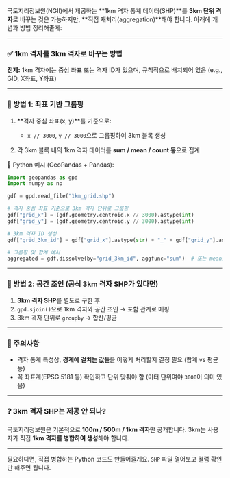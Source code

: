 국토지리정보원(NGII)에서 제공하는 \*\*1km 격자 통계 데이터(SHP)\*\*를 **3km 단위 격자**로 바꾸는 것은 가능하지만, \*\*직접 재처리(aggregation)\*\*해야 합니다. 아래에 개념과 방법 정리해줄게:

---

### ✅ 1km 격자를 3km 격자로 바꾸는 방법

**전제:** 1km 격자에는 중심 좌표 또는 격자 ID가 있으며, 규칙적으로 배치되어 있음 (e.g., GID, X좌표, Y좌표)

---

### 🔧 방법 1: 좌표 기반 그룹핑

1. \*\*격자 중심 좌표(x, y)\*\*를 기준으로:

   * `x // 3000`, `y // 3000`으로 그룹핑하여 3km 블록 생성
2. 각 3km 블록 내의 1km 격자 데이터를 **sum / mean / count 등**으로 집계

📌 Python 예시 (GeoPandas + Pandas):

```python
import geopandas as gpd
import numpy as np

gdf = gpd.read_file("1km_grid.shp")

# 격자 중심 좌표 기준으로 3km 격자 단위로 그룹핑
gdf["grid_x"] = (gdf.geometry.centroid.x // 3000).astype(int)
gdf["grid_y"] = (gdf.geometry.centroid.y // 3000).astype(int)

# 3km 격자 ID 생성
gdf["grid_3km_id"] = gdf["grid_x"].astype(str) + "_" + gdf["grid_y"].astype(str)

# 그룹핑 및 합계 예시
aggregated = gdf.dissolve(by="grid_3km_id", aggfunc="sum")  # 또는 mean, count 등
```

---

### 🔧 방법 2: 공간 조인 (공식 3km 격자 SHP가 있다면)

1. **3km 격자 SHP**를 별도로 구한 후
2. `gpd.sjoin()`으로 1km 격자와 공간 조인 → 포함 관계로 매핑
3. 3km 격자 단위로 `groupby` → 합산/평균

---

### 📌 주의사항

* 격자 통계 특성상, **경계에 걸치는 값들**을 어떻게 처리할지 결정 필요 (합계 vs 평균 등)
* 꼭 좌표계(EPSG:5181 등) 확인하고 단위 맞춰야 함 (미터 단위여야 `3000`이 의미 있음)

---

### ❓ 3km 격자 SHP는 제공 안 되나?

국토지리정보원은 기본적으로 **100m / 500m / 1km 격자**만 공개합니다.
3km는 사용자가 직접 **1km 격자를 병합하여 생성**해야 합니다.

---

필요하다면, 직접 병합하는 Python 코드도 만들어줄게요. `SHP` 파일 열어보고 컬럼 확인만 해주면 됩니다.
